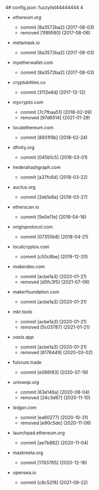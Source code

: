4# config.json: fuzzylist44444444
4
- *ethereum.org*
  - commit [8a3572ba2] (2017-08-03)
  - removed [1f89580] (2017-08-06)

- metamask.io
  - commit [8a3572ba2] (2017-08-03)

- myetherwallet.com
  - commit [8a3572ba2] (2017-08-03)

- cryptokitties.co
  - commit [3112e8d] (2017-12-12)

- *mycrypto.com*
  - commit [7c7fbaa51] (2018-02-09)
  - removed [97d6514] (2021-01-29)

- localethereum.com
  - commit [8931f9b] (2018-02-24)

- dfinity.org
  - commit [045b1c5] (2018-03-01)

- hederahashgraph.com
  - commit [a37fc6d] (2018-03-22)

- auctus.org
  - commit [2eb1e8a] (2018-03-27)

- etherscan.io
  - commit [5e0e11e] (2018-04-16)

- originprotocol.com
  - commit [07350b8] (2018-04-21)

- localcryptos.com
  - commit [c50c8be] (2019-12-20)

- *makerdao.com*
  - commit [acbe1a3] (2020-01-21)
  - removed [d5fc3f5] (2021-07-06)

- makerfoundation.com
  - commit [acbe1a3] (2020-01-21)

- *mkr.tools*
  - commit [acbe1a3] (2020-01-21)
  - removed [5c03787] (2021-01-21)

- *oasis.app*
  - commit [acbe1a3] (2020-01-21)
  - removed [8176449] (2020-03-02)

- fulcrum.trade
  - commit [e066f83] (2020-07-19)

- *uniswap.org*
  - commit [63e146a] (2020-08-04)
  - removed [24c3d67] (2020-11-10)

- *ledger.com*
  - commit [ea60277] (2020-10-31)
  - removed [e90c5de] (2020-11-06)

- launchpad.ethereum.org
  - commit [ae7b882] (2020-11-04)

- maskmeta.org
  - commit [1783765] (2020-12-16)

- opensea.io
  - commit [c8c52f8] (2021-09-22)
